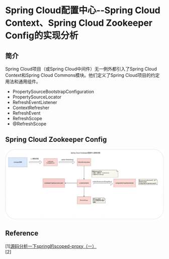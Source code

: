 # Spring Cloud配置中心--Spring Cloud Context、Spring Cloud Zookeeper Config的实现分析

## 简介

Spring Cloud项目（或Spring Cloud中间件）无一例外都引入了Spring Cloud Context和Spring Cloud Commons模块。他们定义了Spring Cloud项目的约定用法和通用组件。



* PropertySourceBootstrapConfiguration
* PropertySourceLocator
* RefreshEventListener
* ContextRefresher
* RefreshEvent
* RefreshScope
* @RefreshScope


## Spring Cloud Zookeeper Config

![spring-cloud-config-zk-refresh.jpg](spring-cloud-config-zk-refresh.jpg)


## Reference

[1][源码分析一下spring的scoped-proxy（一）](https://juejin.cn/post/6869402006017507335)  
[2][]()  